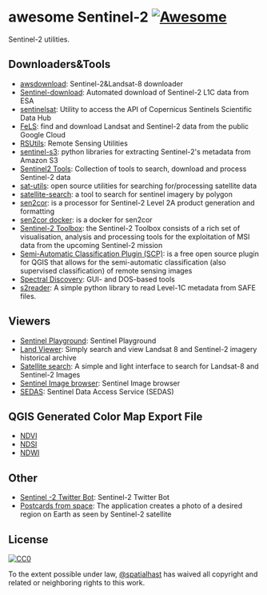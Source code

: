 # awesome Sentinel-2 [![Awesome](https://cdn.rawgit.com/sindresorhus/awesome/d7305f38d29fed78fa85652e3a63e154dd8e8829/media/badge.svg)](https://github.com/sindresorhus/awesome)

Sentinel-2 utilities.

## Downloaders&Tools

- [awsdownload](https://github.com/kraftek/awsdownload): Sentinel-2&Landsat-8 downloader
- [Sentinel-download](https://github.com/olivierhagolle/Sentinel-download): Automated download of Sentinel-2 L1C data from ESA
- [sentinelsat](https://github.com/ibamacsr/sentinelsat): Utility to access the API of Copernicus Sentinels Scientific Data Hub
- [FeLS](https://github.com/vascobnunes/fetchLandsatSentinelFromGoogleCloud): find and download Landsat and Sentinel-2 data from the public Google Cloud
- [RSUtils](https://github.com/IgorGarkusha/RSUtils): Remote Sensing Utilities
- [sentinel-s3](https://github.com/developmentseed/sentinel-s3): python libraries for extracting Sentinel-2's metadata from Amazon S3
- [Sentinel2 Tools](https://github.com/Woodstonelee/sentinel2-tools): Collection of tools to search, download and process Sentinel-2 data
- [sat-utils](https://github.com/sat-utils): open source utilities for searching for/processing satellite data
- [satellite-search](https://github.com/barnabygordon/satellite-search): a tool to search for sentinel imagery by polygon
- [sen2cor](http://step.esa.int/main/third-party-plugins-2/sen2cor/): is a processor for Sentinel-2 Level 2A product generation and formatting
- [sen2cor docker](https://github.com/lvhengani/sen2cor_docker): is a docker for sen2cor
- [Sentinel-2 Toolbox](https://sentinel.esa.int/web/sentinel/toolboxes/sentinel-2): the Sentinel-2 Toolbox consists of a rich set of visualisation, analysis and processing tools for the exploitation of MSI data from the upcoming Sentinel-2 mission
- [Semi-Automatic Classification Plugin (SCP)](https://fromgistors.blogspot.com/p/semi-automatic-classification-plugin.html): is a free open source plugin for QGIS that allows for the semi-automatic classification (also supervised classification) of remote sensing images
- [Spectral Discovery](http://www.geosage.com/highview/download.html): GUI- and DOS-based tools
- [s2reader](https://github.com/ungarj/s2reader): A simple python library to read Level-1C metadata from SAFE files.

## Viewers

- [Sentinel Playground](http://apps.sentinel-hub.com/sentinel-playground): Sentinel Playground
- [Land Viewer](https://lv.eosda.com/): Simply search and view Landsat 8 and Sentinel-2 imagery historical archive
- [Satellite search](https://remotepixel.ca/projects/satellitesearch.html): A simple and light interface to search for Landsat-8 and Sentinel-2 Images
- [Sentinel Image browser](http://sentinel-pds.s3-website.eu-central-1.amazonaws.com/browser.html): Sentinel Image browser
- [SEDAS](https://geobrowser.satapps.org/): Sentinel Data Access Service (SEDAS)

## QGIS Generated Color Map Export File
- [NDVI](https://github.com/spatialhast/awesome-sentinel-2/blob/master/color/ndvi.txt)
- [NDSI](https://github.com/spatialhast/awesome-sentinel-2/blob/master/color/ndsi.txt)
- [NDWI](https://github.com/spatialhast/awesome-sentinel-2/blob/master/color/ndwi.txt)

## Other

- [Sentinel -2 Twitter Bot](https://twitter.com/sentinel2bot): Sentinel-2 Twitter Bot
- [Postcards from space](http://www.sentinel-hub.com/apps/postcards): The application creates a photo of a desired region on Earth as seen by Sentinel-2 satellite

## License

[![CC0](http://mirrors.creativecommons.org/presskit/buttons/88x31/svg/cc-zero.svg)](https://creativecommons.org/publicdomain/zero/1.0/)

To the extent possible under law, [@spatialhast](https://github.com/spatialhast) has waived all copyright and related or neighboring rights to this work.
